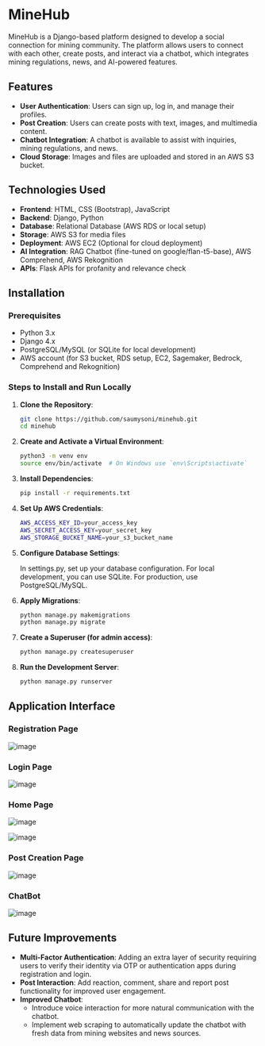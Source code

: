 # MineHub

MineHub is a Django-based platform designed to develop a social connection for mining community. The platform allows users to connect with each other, create posts, and interact via a chatbot, which integrates mining regulations, news, and AI-powered features.

## Features
- **User Authentication**: Users can sign up, log in, and manage their profiles.
- **Post Creation**: Users can create posts with text, images, and multimedia content.
- **Chatbot Integration**: A chatbot is available to assist with inquiries, mining regulations, and news.
- **Cloud Storage**: Images and files are uploaded and stored in an AWS S3 bucket.

## Technologies Used
- **Frontend**: HTML, CSS (Bootstrap), JavaScript
- **Backend**: Django, Python
- **Database**: Relational Database (AWS RDS or local setup)
- **Storage**: AWS S3 for media files
- **Deployment**: AWS EC2 (Optional for cloud deployment)
- **AI Integration**: RAG Chatbot (fine-tuned on google/flan-t5-base), AWS Comprehend, AWS Rekognition
- **APIs**: Flask APIs for profanity and relevance check

## Installation

### Prerequisites
- Python 3.x
- Django 4.x
- PostgreSQL/MySQL (or SQLite for local development)
- AWS account (for S3 bucket, RDS setup, EC2, Sagemaker, Bedrock, Comprehend and Rekognition)

### Steps to Install and Run Locally

1. **Clone the Repository**:

   ```bash
   git clone https://github.com/saumysoni/minehub.git
   cd minehub
2. **Create and Activate a Virtual Environment**:
   ```bash
   python3 -m venv env
   source env/bin/activate  # On Windows use `env\Scripts\activate`

3. **Install Dependencies**:
   ```bash
   pip install -r requirements.txt
4. **Set Up AWS Credentials**:
   ```bash
   AWS_ACCESS_KEY_ID=your_access_key
   AWS_SECRET_ACCESS_KEY=your_secret_key
   AWS_STORAGE_BUCKET_NAME=your_s3_bucket_name

5. **Configure Database Settings**:
   
   In settings.py, set up your database configuration. For local development, you can use SQLite. For production, use PostgreSQL/MySQL.
6. **Apply Migrations**:
    ```bash
    python manage.py makemigrations
    python manage.py migrate
7. **Create a Superuser (for admin access)**:
    ```bash
    python manage.py createsuperuser
8. **Run the Development Server**:
    ```bash
    python manage.py runserver

## Application Interface

### Registration Page
![image](https://github.com/user-attachments/assets/20dc6370-eada-432b-83fa-7775a2dbaa5e)

### Login Page
![image](https://github.com/user-attachments/assets/92fa86e2-2b6a-4fb6-90d2-d8cd614fb4c7)

### Home Page
![image](https://github.com/user-attachments/assets/55794af7-9b5e-41bb-9dbc-eee8bf538ca6)

![image](https://github.com/user-attachments/assets/84e77431-b329-472b-a8f8-2a5766e39a33)
### Post Creation Page
![image](https://github.com/user-attachments/assets/5c246b29-aa77-49f4-a1e1-293d0e4fa45a)

### ChatBot
![image](https://github.com/user-attachments/assets/9d6a0465-9514-4721-a2aa-59c035f72947)

## Future Improvements
- **Multi-Factor Authentication**: Adding an extra layer of security requiring users to verify their identity via OTP or authentication apps during registration and login.
- **Post Interaction**: Add reaction, comment, share and report post functionality for improved user engagement.
- **Improved Chatbot**:
   - Introduce voice interaction for more natural communication with the chatbot.
   - Implement web scraping to automatically update the chatbot with fresh data from mining websites and news sources.


